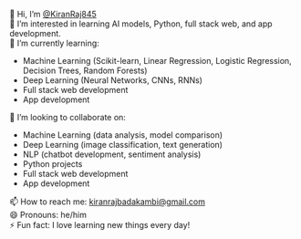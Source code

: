 👋 Hi, I’m [@KiranRaj845](https://github.com/KiranRaj845)  
👀 I’m interested in learning AI models, Python, full stack web, and app development.  
🌱 I’m currently learning:

- Machine Learning (Scikit-learn, Linear Regression, Logistic Regression, Decision Trees, Random Forests)
- Deep Learning (Neural Networks, CNNs, RNNs)
- Full stack web development
- App development

💞️ I’m looking to collaborate on:  
- Machine Learning (data analysis, model comparison)  
- Deep Learning (image classification, text generation)  
- NLP (chatbot development, sentiment analysis)  
- Python projects  
- Full stack web development  
- App development

📫 How to reach me: kiranrajbadakambi@gmail.com  
😄 Pronouns: he/him  
⚡ Fun fact: I love learning new things every day!
